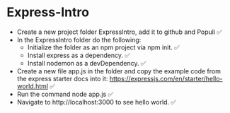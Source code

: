 # Express-Intro

* Create a new project folder ExpressIntro, add it to github and Populi ✅
* In the ExpressIntro folder do the following:
    - Initialize the folder as an npm project via npm init. ✅
    - Install express as a dependency. ✅
    - Install nodemon as a devDependency. ✅
* Create a new file app.js in the folder and copy the example code from the express starter docs into it: https://expressjs.com/en/starter/hello-world.html ✅
* Run the command node app.js ✅
* Navigate to http://localhost:3000 to see hello world. ✅
